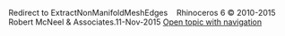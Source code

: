 ---
---

Redirect to ExtractNonManifoldMeshEdges&#160;
&#160;
Rhinoceros 6 © 2010-2015 Robert McNeel &amp; Associates.11-Nov-2015
 [Open topic with navigation](extractnonmanifoldmeshedges.html) 

